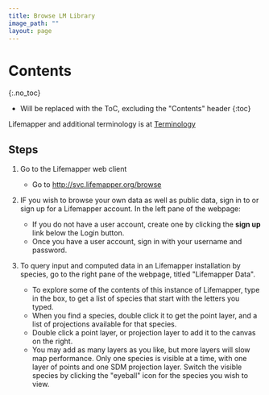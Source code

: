 ```yaml
---
title: Browse LM Library
image_path: ""
layout: page
---
```


# Contents
{:.no_toc}

* Will be replaced with the ToC, excluding the "Contents" header
{:toc}

Lifemapper and additional terminology is at [Terminology](/terms.html)

## Steps

1. Go to the Lifemapper web client
    * Go to http://svc.lifemapper.org/browse
      
1. IF you wish to browse your own data as well as public data, sign in to 
   or sign up for a Lifemapper account.  In the left pane of the webpage:
   
    * If you do not have a user account, create one by clicking the **sign up** 
      link below the Login button.
    * Once you have a user account, sign in with your username and password.
      
1. To query input and computed data in an Lifemapper installation by species,
   go to the right pane of the webpage, titled "Lifemapper Data".  
    
    * To explore some of the contents of this instance of Lifemapper, type 
      in the box, to get a list of species that start with the letters you typed.  
    * When you find a species, double click it to get the point layer, and a 
      list of projections available for that species.  
    * Double click a point layer, or projection layer to add it to the canvas on 
      the right.  
    * You may add as many layers as you like, but more layers will slow map
      performance.  Only one species is visible at a time, with one layer of
      points and one SDM projection layer.  Switch the visible species by 
      clicking the "eyeball" icon for the species you wish to view. 
     
